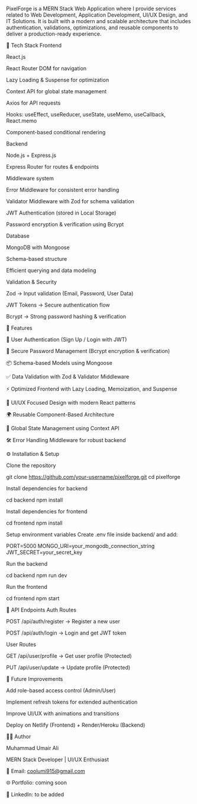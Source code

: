 PixelForge is a MERN Stack Web Application where I provide services related to Web Development, Application Development, UI/UX Design, and IT Solutions.
It is built with a modern and scalable architecture that includes authentication, validations, optimizations, and reusable components to deliver a production-ready experience.

🚀 Tech Stack
Frontend

React.js

React Router DOM for navigation

Lazy Loading & Suspense for optimization

Context API for global state management

Axios for API requests

Hooks: useEffect, useReducer, useState, useMemo, useCallback, React.memo

Component-based conditional rendering

Backend

Node.js + Express.js

Express Router for routes & endpoints

Middleware system

Error Middleware for consistent error handling

Validator Middleware with Zod for schema validation

JWT Authentication (stored in Local Storage)

Password encryption & verification using Bcrypt

Database

MongoDB with Mongoose

Schema-based structure

Efficient querying and data modeling

Validation & Security

Zod → Input validation (Email, Password, User Data)

JWT Tokens → Secure authentication flow

Bcrypt → Strong password hashing & verification

🔑 Features

📝 User Authentication (Sign Up / Login with JWT)

🔐 Secure Password Management (Bcrypt encryption & verification)

📦 Schema-based Models using Mongoose

✅ Data Validation with Zod & Validator Middleware

⚡ Optimized Frontend with Lazy Loading, Memoization, and Suspense

🎨 UI/UX Focused Design with modern React patterns

🌍 Reusable Component-Based Architecture

🔄 Global State Management using Context API

🛠 Error Handling Middleware for robust backend

⚙️ Installation & Setup

Clone the repository

git clone https://github.com/your-username/pixelforge.git
cd pixelforge


Install dependencies for backend

cd backend
npm install


Install dependencies for frontend

cd frontend
npm install


Setup environment variables
Create .env file inside backend/ and add:

PORT=5000
MONGO_URI=your_mongodb_connection_string
JWT_SECRET=your_secret_key


Run the backend

cd backend
npm run dev


Run the frontend

cd frontend
npm start

📡 API Endpoints
Auth Routes

POST /api/auth/register → Register a new user

POST /api/auth/login → Login and get JWT token

User Routes

GET /api/user/profile → Get user profile (Protected)

PUT /api/user/update → Update profile (Protected)

🔮 Future Improvements

Add role-based access control (Admin/User)

Implement refresh tokens for extended authentication

Improve UI/UX with animations and transitions

Deploy on Netlify (Frontend) + Render/Heroku (Backend)

👨‍💻 Author

Muhammad Umair Ali

MERN Stack Developer | UI/UX Enthusiast

📧 Email: coolumi915@gmail.com

🌐 Portfolio: coming soon

💼 LinkedIn: to be added